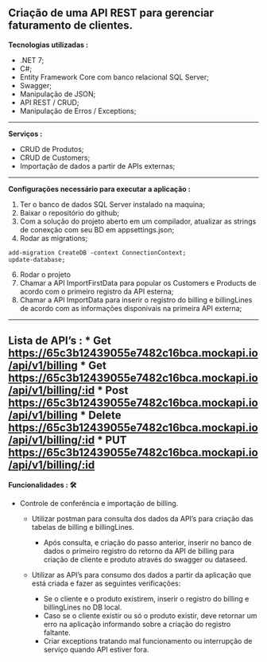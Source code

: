 Criação de uma API REST para gerenciar faturamento de clientes.
---------------------
**Tecnologias utilizadas :**
* .NET 7;
* C#;
* Entity Framework Core com banco relacional SQL Server;
* Swagger;
* Manipulação de JSON;
* API REST / CRUD;
* Manipulação de Erros / Exceptions;
----------------------
**Serviços :**
* CRUD de Produtos;
* CRUD de Customers;
* Importação de dados a partir de APIs externas;
----------------------
**Configurações necessário para executar a aplicação :**
1. Ter o banco de dados SQL Server instalado na maquina;
2. Baixar o repositório do github;
3. Com a solução do projeto aberto em um compilador, atualizar as strings de conexção com seu BD em appsettings.json;
4. Rodar as migrations;
```
add-migration CreateDB -context ConnectionContext;
update-database;
```
6. Rodar o projeto
7. Chamar a API ImportFirstData para popular os Customers e Products de acordo com o primeiro registro da API esterna;
8. Chamar a API ImportData para inserir o registro do billing e billingLines de acordo com as informações disponivais na primeira API externa;
---------------------
**Lista de API’s :**
	* Get https://65c3b12439055e7482c16bca.mockapi.io/api/v1/billing
	* Get https://65c3b12439055e7482c16bca.mockapi.io/api/v1/billing/:id
	* Post https://65c3b12439055e7482c16bca.mockapi.io/api/v1/billing
	* Delete https://65c3b12439055e7482c16bca.mockapi.io/api/v1/billing/:id
	* PUT https://65c3b12439055e7482c16bca.mockapi.io/api/v1/billing/:id
---------------------
**Funcionalidades : 🛠️**

* Controle de conferência e importação de billing.
    * Utilizar postman para consulta dos dados da API’s para criação das tabelas de billing e billingLines.
	  * Após consulta, e criação do passo anterior, inserir no banco de dados o primeiro registro do retorno da API de billing para criação de cliente e produto através do swagger ou dataseed.

    * Utilizar as API’s para consumo dos dados a partir da aplicação que está criada e fazer as seguintes verificações:
      * Se o cliente e o produto existirem, inserir o registro do billing e billingLines no DB local.
      * Caso se o cliente existir ou só o produto existir, deve retornar um erro na aplicação informando sobre a criação do registro faltante.
      * Criar exceptions tratando mal funcionamento ou interrupção de serviço quando API estiver fora.

